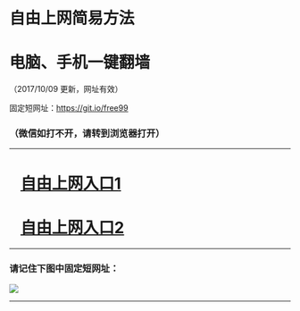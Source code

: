 ﻿# 自由上网简易方法

# 电脑、手机一键翻墙

（2017/10/09 更新，网址有效）

固定短网址：https://git.io/free99

### （微信如打不开，请转到浏览器打开）


***





# &nbsp;&nbsp; <a href="http://ft2453228037.fwq-tz-1001.info/fwqtz01.html?t=100900116060 " target="_blank">自由上网入口1</a>
# &nbsp;&nbsp; <a href="http://ft1612729420.fwq-tz-1002.info/fwqtz02.html?t=10090016346 " target="_blank">自由上网入口2</a>
***

### 请记住下图中固定短网址：

<img src="https://s3-us-west-2.amazonaws.com/fwq-1001/yjfq-20170905okok.png" /> 


***

